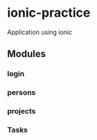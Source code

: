 # ionic-practice

Application using ionic 


## Modules
### login
### persons
### projects
### Tasks
